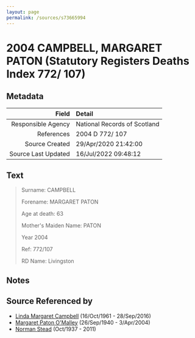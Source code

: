 ```yaml
---
layout: page
permalink: /sources/s73665994
---
```


# 2004 CAMPBELL, MARGARET PATON (Statutory Registers Deaths Index 772/ 107)

## Metadata

Field | Detail
---:|:---
Responsible Agency | National Records of Scotland
References | 2004 D 772/ 107
Source Created | 29/Apr/2020 21:42:00
Source Last Updated | 16/Jul/2022 09:48:12

## Text

> Surname: CAMPBELL
>
> Forename: MARGARET PATON
>
> Age at death: 63
>
> Mother's Maiden Name: PATON
>
> Year 2004
>
> Ref: 772/107
>
> RD Name: Livingston
>

## Notes


## Source Referenced by

* [Linda Margaret Campbell](../people/@76650284@-linda-margaret-campbell-b1961-10-16-d2016-9-28.md) (16/Oct/1961 - 28/Sep/2016)
* [Margaret Paton O'Malley](../people/@46723082@-margaret-paton-o'malley-b1940-9-26-d2004-4-3.md) (26/Sep/1940 - 3/Apr/2004)
* [Norman Stead](../people/@69808462@-norman-stead-b1937-10-d2011.md) (Oct/1937 - 2011)
